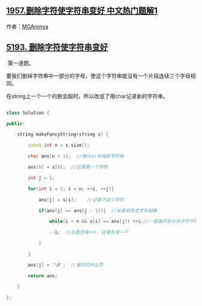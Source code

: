 ## [1957.删除字符使字符串变好 中文热门题解1](https://leetcode.cn/problems/delete-characters-to-make-fancy-string/solutions/100000/5193-shan-chu-zi-fu-shi-zi-fu-chuan-bian-lerc)

作者：[MGAronya](https://leetcode.cn/u/MGAronya)

##  [5193. 删除字符使字符串变好](https://leetcode-cn.com/problems/delete-characters-to-make-fancy-string/) 

​	第一道题。

​	要我们删掉字符串中一部分的字母，使这个字符串能没有一个片段连续三个字母相同。

   在string上一个一个的删会超时，所以改成了用char记录新的字符串。

```c++
class Solution {
public:
    string makeFancyString(string s) {
        const int n = s.size();
        char ans[n + 1];  //用char存储新字符串
        ans[0] = s[0];  //记录第一个字符
        int j = 1;
        for(int i = 1; i < n; ++i, ++j){
            ans[j] = s[i];    //记录下这个字符
            if(ans[j] == ans[j - 1]){  //如果和先前字符相等
                while(i < n && s[i] == ans[j]) ++i;//一直遍历到与该字符不等的地方
                --i;  //后面还有++i，这里先减一下
            }
        }
        ans[j] = '\0';  //最后的中止符
        return ans;
    }
};
```
